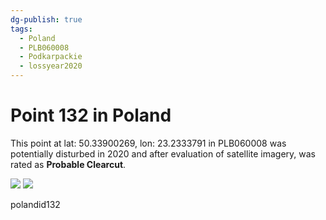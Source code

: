 ```yaml
---
dg-publish: true
tags:
  - Poland
  - PLB060008
  - Podkarpackie
  - lossyear2020
---
```


# Point 132 in Poland

This point at lat: 50.33900269, lon: 23.2333791 in PLB060008 was potentially disturbed in 2020 and after evaluation of satellite imagery, was rated as **Probable Clearcut**.

<div class='juxtapose' data-showcredits='false'>
<img src='https://baserow-backend-production20240528124524339000000001.s3.amazonaws.com/user_files/QupR8YI6eHvBOWy1d4998dZcWibBkKQ0_a792c3cf6c5b77c285c6db7d04cb3be63af269b8371852799b15ff0234f5bbad.png' data-label='August 2019' />
<img src='https://baserow-backend-production20240528124524339000000001.s3.amazonaws.com/user_files/0ZH3Fa5yvokOoMSr5101DRyC5sIT6ioI_dc60bd65df03041aa14064ec08a551090d1ff7b2f927ad3d610f3452e54375f5.png' data-label='October 2021' />
</div>

polandid132